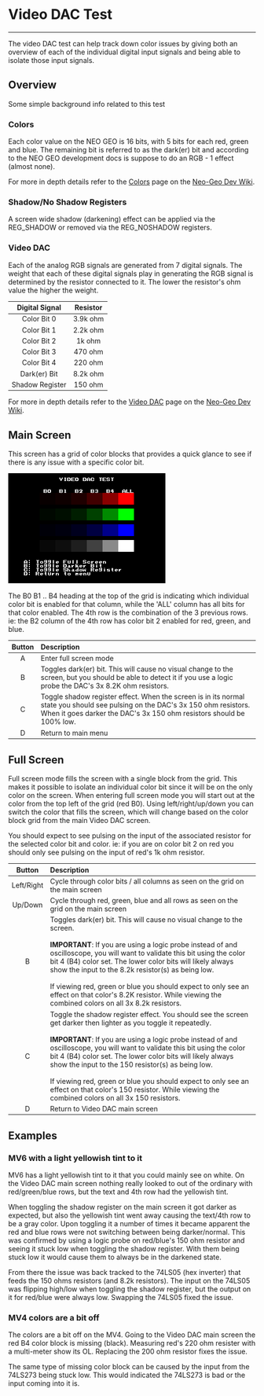 # Video DAC Test
---
The video DAC test can help track down color issues by giving both an overview
of each of the individual digital input signals and being able to isolate those
input signals.

## Overview
Some simple background info related to this test

### Colors
Each color value on the NEO GEO is 16 bits, with 5 bits for each red, green and
blue.  The remaining bit is referred to as the dark(er) bit and according to
the NEO GEO development docs is suppose to do an RGB - 1 effect (almost none).

For more in depth details refer to the [Colors](https://wiki.neogeodev.org/index.php?title=Colors)
page on the [Neo-Geo Dev Wiki](https://wiki.neogeodev.org/index.php?title=Main_Page).


### Shadow/No Shadow Registers
A screen wide shadow (darkening) effect can be applied via the REG_SHADOW or
removed via the REG_NOSHADOW registers.  

### Video DAC
Each of the analog RGB signals are generated from 7 digital signals.  The weight
that each of these digital signals play in generating the RGB signal is
determined by the resistor connected to it.  The lower the resistor's ohm value
the higher the weight.

|  Digital Signal |  Resistor |
|:---------------:|:---------:|
| Color Bit 0     | 3.9k ohm  |
| Color Bit 1     | 2.2k ohm  |
| Color Bit 2     |   1k ohm  |
| Color Bit 3     |  470 ohm  |
| Color Bit 4     |  220 ohm  |
| Dark(er) Bit    | 8.2k ohm  |
| Shadow Register |  150 ohm  |

For more in depth details refer to the [Video DAC](https://wiki.neogeodev.org/index.php?title=Video_DAC) page on the [Neo-Geo Dev Wiki](https://wiki.neogeodev.org/index.php?title=Main_Page).

## Main Screen
This screen has a grid of color blocks that provides a quick glance to see if
there is any issue with a specific color bit.

![video dac main](images/video_dac_main.png)

The B0 B1 .. B4 heading at the top of the grid is indicating which individual
color bit is enabled for that column, while the 'ALL' column has all bits for
that color enabled.  The 4th row is the combination of the 3 previous rows. ie:
the B2 column of the 4th row has color bit 2 enabled for red, green, and blue.

|   Button   | Description |
|:----------:| :-----------|
|     A      | Enter full screen mode |
|     B      | Toggles dark(er) bit.  This will cause no visual change to the screen, but you should be able to detect it if you use a logic probe the DAC's 3x 8.2K ohm resistors. |
|     C      | Toggle shadow register effect.  When the screen is in its normal state you should see pulsing on the DAC's 3x 150 ohm resistors.  When it goes darker the DAC's 3x 150 ohm resistors should be 100% low. |
|     D      | Return to main menu |

## Full Screen
Full screen mode fills the screen with a single block from the grid.  This makes
it possible to isolate an individual color bit since it will be on the only
color on the screen.  When entering full screen mode you will start out at
the color from the top left of the grid (red B0).  Using left/right/up/down
you can switch the color that fills the screen, which will change based on the
color block grid from the main Video DAC screen.

You should expect to see pulsing on the input of the associated resistor for
the selected color bit and color.  ie: if you are on color bit 2 on red you
should only see pulsing on the input of red's 1k ohm resistor.

|   Button   | Description |
|:----------:| :-----------|
| Left/Right | Cycle through color bits / all columns as seen on the grid on the main screen |
|  Up/Down   | Cycle through red, green, blue and all rows as seen on the grid on the main screen |
|     B      | Toggles dark(er) bit.  This will cause no visual change to the screen. <br><br> **IMPORTANT**: If you are using a logic probe instead of and oscilloscope, you will want to validate this bit using the color bit 4 (B4) color set.  The lower color bits will likely always show the input to the 8.2k resistor(s) as being low. <br><br>If viewing red, green or blue you should expect to only see an effect on that color's 8.2K resistor.  While viewing the combined colors on all 3x 8.2k resistors. |
|     C      | Toggle the shadow register effect.  You should see the screen get darker then lighter as you toggle it repeatedly.<br><br> **IMPORTANT**: If you are using a logic probe instead of and oscilloscope, you will want to validate this bit using the color bit 4 (B4) color set.  The lower color bits will likely always show the input to the 150 resistor(s) as being low.<br><br>If viewing red, green or blue you should expect to only see an effect on that color's 150 resistor.  While viewing the combined colors on all 3x 150 resistors.|
|     D      | Return to Video DAC main screen |


## Examples

### MV6 with a light yellowish tint to it

MV6 has a light yellowish tint to it that you could mainly see on white. On the
Video DAC main screen nothing really looked to out of the ordinary with
red/green/blue rows, but the text and 4th row had the yellowish tint.

When toggling the shadow register on the main screen it got darker as expected,
but also the yellowish tint went away causing the text/4th row to be a gray
color.  Upon toggling it a number of times it became apparent the red and blue
rows were not switching between being darker/normal.  This was confirmed by
using a logic probe on red/blue's 150 ohm resistor and seeing it stuck low
when toggling the shadow register.  With them being stuck low it would cause
them to always be in the darkened state.

From there the issue was back tracked to the 74LS05 (hex inverter) that feeds
the 150 ohms resistors (and 8.2k resistors).  The input on the 74LS05 was
flipping high/low when toggling the shadow register, but the output on it for
red/blue were always low.  Swapping the 74LS05 fixed the issue.


### MV4 colors are a bit off
The colors are a bit off on the MV4.  Going to the Video DAC main screen the
red B4 color block is missing (black).  Measuring red's 220 ohm resister with
a multi-meter show its OL.  Replacing the 200 ohm resistor fixes the issue.

The same type of missing color block can be caused by the input from the
74LS273 being stuck low.  This would indicated the 74LS273 is bad or the
input coming into it is.
